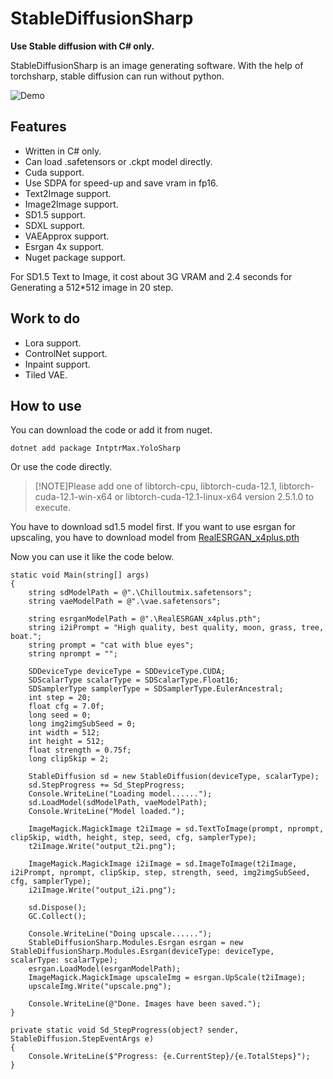 # StableDiffusionSharp

**Use Stable diffusion with C# only.**

StableDiffusionSharp is an image generating software. With the help of torchsharp, stable diffusion can run without python.

![Demo](../Assets/Demo.jpg)

## Features

- Written in C# only.
- Can load .safetensors or .ckpt model directly.
- Cuda support.
- Use SDPA for speed-up and save vram in fp16.
- Text2Image support.
- Image2Image support.
- SD1.5 support.
- SDXL support.
- VAEApprox support.
- Esrgan 4x support.
- Nuget package support.

For SD1.5 Text to Image, it cost about 3G VRAM and 2.4 seconds for Generating a 512*512 image in 20 step.

## Work to do

- Lora support.
- ControlNet support.
- Inpaint support.
- Tiled VAE.

## How to use

You can download the code or add it from nuget.

    dotnet add package IntptrMax.YoloSharp

Or use the code directly.

> [!NOTE]Please add one of libtorch-cpu, libtorch-cuda-12.1, libtorch-cuda-12.1-win-x64 or libtorch-cuda-12.1-linux-x64 version 2.5.1.0 to execute.

You have to download sd1.5 model first.
If you want to use esrgan for upscaling, you have to download model from [RealESRGAN_x4plus.pth](https://github.com/xinntao/Real-ESRGAN/releases/download/v0.1.0/RealESRGAN_x4plus.pth)

Now you can use it like the code below.

    static void Main(string[] args)
    {
        string sdModelPath = @".\Chilloutmix.safetensors";
        string vaeModelPath = @".\vae.safetensors";

        string esrganModelPath = @".\RealESRGAN_x4plus.pth";
        string i2iPrompt = "High quality, best quality, moon, grass, tree, boat.";
        string prompt = "cat with blue eyes";
        string nprompt = "";

        SDDeviceType deviceType = SDDeviceType.CUDA;
        SDScalarType scalarType = SDScalarType.Float16;
        SDSamplerType samplerType = SDSamplerType.EulerAncestral;
        int step = 20;
        float cfg = 7.0f;
        long seed = 0;
        long img2imgSubSeed = 0;
        int width = 512;
        int height = 512;
        float strength = 0.75f;
        long clipSkip = 2;

        StableDiffusion sd = new StableDiffusion(deviceType, scalarType);
        sd.StepProgress += Sd_StepProgress;
        Console.WriteLine("Loading model......");
        sd.LoadModel(sdModelPath, vaeModelPath);
        Console.WriteLine("Model loaded.");

        ImageMagick.MagickImage t2iImage = sd.TextToImage(prompt, nprompt, clipSkip, width, height, step, seed, cfg, samplerType);
        t2iImage.Write("output_t2i.png");

        ImageMagick.MagickImage i2iImage = sd.ImageToImage(t2iImage, i2iPrompt, nprompt, clipSkip, step, strength, seed, img2imgSubSeed, cfg, samplerType);
        i2iImage.Write("output_i2i.png");

        sd.Dispose();
        GC.Collect();

        Console.WriteLine("Doing upscale......");
        StableDiffusionSharp.Modules.Esrgan esrgan = new StableDiffusionSharp.Modules.Esrgan(deviceType: deviceType, scalarType: scalarType);
        esrgan.LoadModel(esrganModelPath);
        ImageMagick.MagickImage upscaleImg = esrgan.UpScale(t2iImage);
        upscaleImg.Write("upscale.png");

        Console.WriteLine(@"Done. Images have been saved.");
    }

    private static void Sd_StepProgress(object? sender, StableDiffusion.StepEventArgs e)
    {
        Console.WriteLine($"Progress: {e.CurrentStep}/{e.TotalSteps}");
    }

